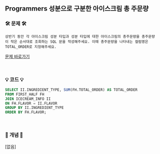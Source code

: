 ## Programmers 성분으로 구분한 아이스크림 총 주문량

### 🛠️ 문제 🛠️

```
상반기 동안 각 아이스크림 성분 타입과 성분 타입에 대한 아이스크림의 총주문량을 총주문량이 작은 순서대로 조회하는 SQL 문을 작성해주세요. 이때 총주문량을 나타내는 컬럼명은 TOTAL_ORDER로 지정해주세요.
```

[문제 바로가기](https://school.programmers.co.kr/learn/courses/30/lessons/133026)

<br/>

### 💡 코드 💡

```sql
SELECT II.INGREDIENT_TYPE, SUM(FH.TOTAL_ORDER) AS TOTAL_ORDER
FROM FIRST_HALF FH
JOIN ICECREAM_INFO II
ON FH.FLAVOR = II.FLAVOR
GROUP BY II.INGREDIENT_TYPE
ORDER BY FH.FLAVOR;

```

<br/>

### 📙 개념 📙

[없음]
